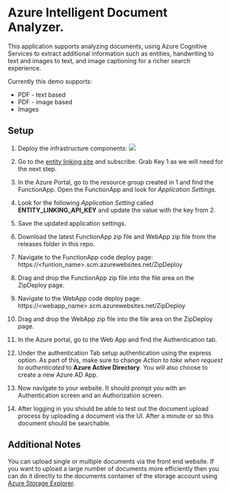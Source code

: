 # Azure Intelligent Document Analyzer.

This application supports analyzing documents, using Azure Cognitive Services to extract additional information such as entities, handwriting to text and images to text, and image captioning for a richer search experience.

Currently this demo supports:
* PDF - text based
* PDF - image based
* Images

## Setup

1. Deploy the infrastructure components:
    <a href="https://azuredeploy.net/?repository=https://github.com/johndehavilland/documentanalyzer" target="_blank">
        <img src="http://azuredeploy.net/deploybutton.png"/>
    </a>

2. Go to the [entity linking site](https://labs.cognitive.microsoft.com/en-us/project-entity-linking) and subscribe. Grab Key 1 as we will need for the next step.
3. In the Azure Portal, go to the resource group created in 1 and find the FunctionApp. Open the FunctionApp and look for *Application Settings*.
4. Look for the following *Application Setting* called **ENTITY_LINKING_API_KEY** and update the value with the key from 2.
5. Save the updated application settings.
6. Download the latest FunctionApp zip file and WebApp zip file from the releases folder in this repo.
7. Navigate to the FunctionApp code deploy page: https://<funtion_name>.scm.azurewebsites.net/ZipDeploy
8. Drag and drop the FunctionApp zip file into the file area on the ZipDeploy page.
9. Navigate to the WebApp code deploy page: https://<webapp_name>.scm.azurewebsites.net/ZipDeploy
10. Drag and drop the WebApp zip file into the file area on the ZipDeploy page.
11. In the Azure portal, go to the Web App and find the Authentication tab.
12. Under the authentication Tab setup authentication using the express option. As part of this, make sure to change *Action to take when request to authenticated* to **Azure Active Directory**. You will also choose to create a new Azure AD App.
12. Now navigate to your website. It should prompt you with an Authentication screen and an Authorization screen.
13. After logging in you should be able to test out the document upload process by uploading a document via the UI. After a minute or so this document should be searchable.

## Additional Notes
You can upload single or multiple documents via the front end website. If you want to upload a large number of documents more efficiently then you can do it directly to the documents container of the storage account using [Azure Storage Explorer](https://azure.microsoft.com/en-us/features/storage-explorer/).

